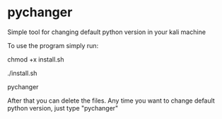 # pychanger
Simple tool for changing default python version in your kali machine

To use the program simply run:

chmod +x install.sh

./install.sh

pychanger

After that you can delete the files.
Any time you want to change default python version, just type "pychanger"
